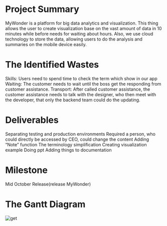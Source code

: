 # Project Summary
MyWonder is a platform for big data analytics and visualization. This thing allows the user to create visualization base on the vast amount of data in 10 minutes while before needs for waiting about hours. Also, we use cloud technology to store the data, allowing users to do the analysis and summaries on the mobile device easily.

# The Identified Wastes
Skills: Users need to spend time to check the term which show in our app
Waiting: The customer needs to wait until the boss get the responding from customer assistance.
Transport: After called customer assistance, the customer assistance needs to talk with the designer, who then meet with the developer, that only the backend team could do the updating.

# Deliverables 
Separating testing and production environments
Required a person, who could directly be accessed by CEO, could change the content
Adding “Note” function
The terminology simplification
Creating visualization example
Doing ppt
Adding things to documentation

# Milestone
Mid October Release(release MyWonder)

# The Gantt Diagram
![get](https://user-images.githubusercontent.com/54834260/95720181-bed6bf00-0c25-11eb-954c-05c8de9bab1e.png)
